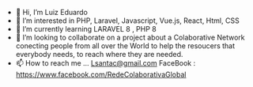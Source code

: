 - 👋 Hi, I’m Luiz Eduardo
- 👀 I’m interested in PHP, Laravel, Javascript, Vue.js, React, Html, CSS
- 🌱 I’m currently learning LARAVEL 8 , PHP 8
- 💞️ I’m looking to collaborate on a project about a Colaborative Network conecting people from all over the World to help the resoucers that everybody needs, to reach where they are needed. 
- 📫 How to reach me ... Lsantac@gmail.com 
FaceBook : https://www.facebook.com/RedeColaborativaGlobal
                          

<!---
Lsantac/Lsantac is a ✨ special ✨ repository because its `README.md` (this file) appears on your GitHub profile.
You can click the Preview link to take a look at your changes.
--->
